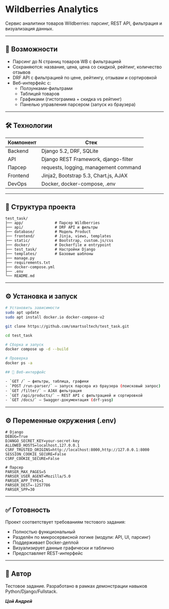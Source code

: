 # Wildberries Analytics

Сервис аналитики товаров Wildberries: парсинг, REST API, фильтрация и визуализация данных.

---

## 🚀 Возможности

- Парсинг до N страниц товаров WB с фильтрацией
- Сохраняются: название, цена, цена со скидкой, рейтинг, количество отзывов
- DRF API с фильтрацией по цене, рейтингу, отзывам и сортировкой
- Веб-интерфейс с:
  - Ползунками-фильтрами
  - Таблицей товаров
  - Графиками (гистограмма + скидка vs рейтинг)
  - Панелью управления парсером (запуск из браузера)

---

## 🛠 Технологии

| Компонент        | Стек                                |
|------------------|--------------------------------------|
| Backend          | Django 5.2, DRF, SQLite              |
| API              | Django REST Framework, django-filter |
| Парсер           | requests, logging, management command |
| Frontend         | Jinja2, Bootstrap 5.3, Chart.js, AJAX |
| DevOps           | Docker, docker-compose, .env         |

---

## 📁 Структура проекта

```
test_task/
├── app/              # Парсер Wildberries
├── api/              # DRF API и фильтры
├── database/         # Модель Product
├── frontend/         # Jinja, views, templates
├── static/           # Bootstrap, custom.js/css
├── docker/           # Dockerfile и entrypoint
├── test_task/        # Настройки Django
├── templates/        # Базовые шаблоны
├── manage.py
├── requirements.txt
├── docker-compose.yml
├── .env
└── README.md
```

---

## ⚙️ Установка и запуск

```bash
# Установить зависимости
sudo apt update
sudo apt install docker.io docker-compose-v2

git clone https://github.com/smartsoltech/test_task.git

cd test_task

# Сборка и запуск
docker compose up -d --build

# Проверка
docker ps -a

## 🔗 Веб-интерфейс

- `GET /` — фильтры, таблица, графики
- `POST /run-parser/` — запуск парсера из браузера (поисковый запрос)
- `GET /filter/` — AJAX фильтрация
- `GET /api/products/` — REST API с фильтрацией и сортировкой
- `GET /docs/` — Swagger-документация (drf-yasg)
```
---


## ⚙️ Переменные окружения (.env)

```env
# Django
DEBUG=True
DJANGO_SECRET_KEY=your-secret-key
ALLOWED_HOSTS=localhost,127.0.0.1
CSRF_TRUSTED_ORIGINS=http://localhost:8000,http://127.0.0.1:8000
SESSION_COOKIE_SECURE=False
CSRF_COOKIE_SECURE=False

# Парсер
PARSER_MAX_PAGES=5
PARSER_USER_AGENT=Mozilla/5.0
PARSER_APP_TYPE=1
PARSER_DEST=-1257786
PARSER_SPP=30

```

---

## ✅ Готовность

Проект соответствует требованиям тестового задания:

- Полностью функциональный
- Разделён по микросервисной логике (модули: API, UI, парсинг)
- Поддерживает Docker-деплой
- Визуализирует данные графически и таблично
- Предоставляет REST-интерфейс

---

## 👤 Автор

Тестовое задание. Разработано в рамках демонстрации навыков Python/Django/Fullstack.

***Цой Андрей***
